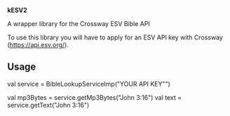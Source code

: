 **kESV2**

A wrapper library for the Crossway ESV Bible API

To use this library you will have to apply for an ESV API key with Crossway (https://api.esv.org/).

Usage
-----

val service = BibleLookupServiceImp("YOUR API KEY"")

val mp3Bytes = service.getMp3Bytes("John 3:16")
val text = service.getText("John 3:16")
